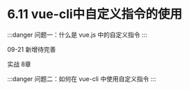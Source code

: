 # 6.11 vue-cli中自定义指令的使用

:::danger 问题一：什么是 vue.js 中的自定义指令
:::

09-21 新增待完善

实战 8章

:::danger 问题二：如何在 vue-cli 中使用自定义指令
:::